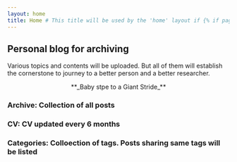 ```yaml
---
layout: home
title: Home # This title will be used by the 'home' layout if {% if page.title %} is present
---
```


## Personal blog for archiving
Various topics and contents will be uploaded. But all of them will establish the cornerstone to journey to a better person and a better researcher. 

<p align="center">
  **_Baby stpe to a Giant Stride_**
</p>

### Archive: Collection of all posts

### CV: CV updated every 6 months

### Categories: Colloection of tags. Posts sharing same tags will be listed

